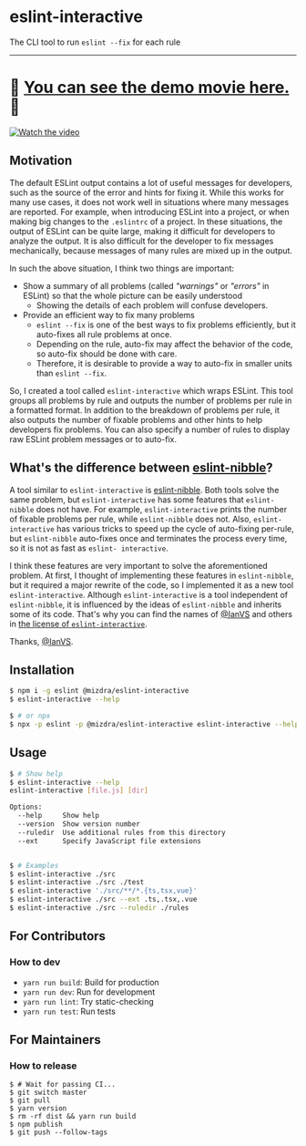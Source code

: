 # eslint-interactive

The CLI tool to run `eslint --fix` for each rule

---

# :eyes: **[You can see the demo movie here.](https://youtu.be/UKrm4v-jdbw)** :eyes:

[![Watch the video](https://img.youtube.com/vi/UKrm4v-jdbw/maxresdefault.jpg)](https://youtu.be/UKrm4v-jdbw)

## Motivation

The default ESLint output contains a lot of useful messages for developers, such as the source of the error and hints for fixing it. While this works for many use cases, it does not work well in situations where many messages are reported. For example, when introducing ESLint into a project, or when making big changes to the `.eslintrc` of a project. In these situations, the output of ESLint can be quite large, making it difficult for developers to analyze the output. It is also difficult for the developer to fix messages mechanically, because messages of many rules are mixed up in the output.

In such the above situation, I think two things are important:

- Show a summary of all problems (called _"warnings"_ or _"errors"_ in ESLint) so that the whole picture can be easily understood
  - Showing the details of each problem will confuse developers.
- Provide an efficient way to fix many problems
  - `eslint --fix` is one of the best ways to fix problems efficiently, but it auto-fixes all rule problems at once.
  - Depending on the rule, auto-fix may affect the behavior of the code, so auto-fix should be done with care.
  - Therefore, it is desirable to provide a way to auto-fix in smaller units than `eslint --fix`.

So, I created a tool called `eslint-interactive` which wraps ESLint. This tool groups all problems by rule and outputs the number of problems per rule in a formatted format. In addition to the breakdown of problems per rule, it also outputs the number of fixable problems and other hints to help developers fix problems. You can also specify a number of rules to display raw ESLint problem messages or to auto-fix.

## What's the difference between [eslint-nibble](https://github.com/IanVS/eslint-nibble)?

A tool similar to `eslint-interactive` is [eslint-nibble](https://github.com/IanVS/eslint-nibble). Both tools solve the same problem, but `eslint-interactive` has some features that `eslint-nibble` does not have. For example, `eslint-interactive` prints the number of fixable problems per rule, while `eslint-nibble` does not. Also, `eslint-interactive` has various tricks to speed up the cycle of auto-fixing per-rule, but `eslint-nibble` auto-fixes once and terminates the process every time, so it is not as fast as `eslint- interactive`.

I think these features are very important to solve the aforementioned problem. At first, I thought of implementing these features in `eslint-nibble`, but it required a major rewrite of the code, so I implemented it as a new tool `eslint-interactive`. Although `eslint-interactive` is a tool independent of `eslint-nibble`, it is influenced by the ideas of `eslint-nibble` and inherits some of its code. That's why you can find the names of [@IanVS](https://github.com/IanVS) and others in [the license of `eslint-interactive`](https://github.com/mizdra/eslint-interactive/blob/master/LICENSE).

Thanks, [@IanVS](https://github.com/IanVS).

## Installation

```bash
$ npm i -g eslint @mizdra/eslint-interactive
$ eslint-interactive --help

$ # or npx
$ npx -p eslint -p @mizdra/eslint-interactive eslint-interactive --help
```

## Usage

```bash
$ # Show help
$ eslint-interactive --help
eslint-interactive [file.js] [dir]

Options:
  --help     Show help                                                 [boolean]
  --version  Show version number                                       [boolean]
  --ruledir  Use additional rules from this directory                    [array]
  --ext      Specify JavaScript file extensions                          [array]


$ # Examples
$ eslint-interactive ./src
$ eslint-interactive ./src ./test
$ eslint-interactive './src/**/*.{ts,tsx,vue}'
$ eslint-interactive ./src --ext .ts,.tsx,.vue
$ eslint-interactive ./src --ruledir ./rules
```

## For Contributors

### How to dev

- `yarn run build`: Build for production
- `yarn run dev`: Run for development
- `yarn run lint`: Try static-checking
- `yarn run test`: Run tests

## For Maintainers

### How to release

```console
$ # Wait for passing CI...
$ git switch master
$ git pull
$ yarn version
$ rm -rf dist && yarn run build
$ npm publish
$ git push --follow-tags
```
